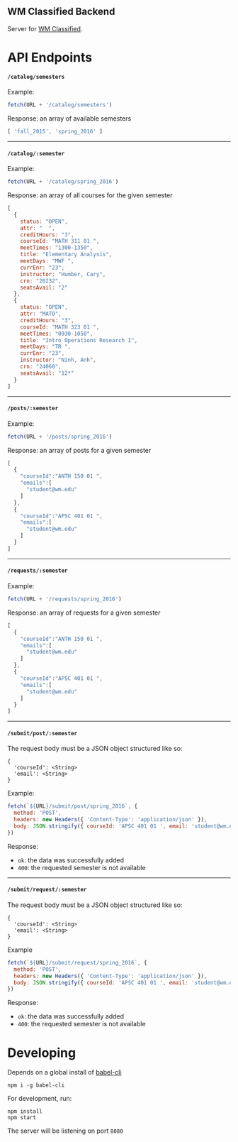WM Classified Backend
---

Server for [WM Classified](http://wm-classified.github.io/).

# API Endpoints

#### `/catalog/semesters`

Example:
```js
fetch(URL + '/catalog/semesters')
```

Response: an array of available semesters
```js
[ 'fall_2015', 'spring_2016' ]
```

---

#### `/catalog/:semester`

Example:
```js
fetch(URL + '/catalog/spring_2016')
```

Response: an array of all courses for the given semester
```js
[
  {
    status: "OPEN",
    attr: "  ",
    creditHours: "3",
    courseId: "MATH 311 01 ",
    meetTimes: "1300-1350",
    title: "Elementary Analysis",
    meetDays: "MWF ",
    currEnr: "23",
    instructor: "Humber, Cary",
    crn: "20232",
    seatsAvail: "2"
  },
  {
    status: "OPEN",
    attr: "MATO",
    creditHours: "3",
    courseId: "MATH 323 01 ",
    meetTimes: "0930-1050",
    title: "Intro Operations Research I",
    meetDays: "TR ",
    currEnr: "23",
    instructor: "Ninh, Anh",
    crn: "24060",
    seatsAvail: "12*"
  }
]
```

---


#### `/posts/:semester`

Example:
```js
fetch(URL + '/posts/spring_2016')
```

Response: an array of posts for a given semester
```js
[
  {
    "courseId":"ANTH 150 01 ",
    "emails":[
      "student@wm.edu"
    ]
  },
  {
    "courseId":"APSC 401 01 ",
    "emails":[
      "student@wm.edu"
    ]
  }
]
```

---

#### `/requests/:semester`

Example:
```js
fetch(URL + '/requests/spring_2016')
```

Response: an array of requests for a given semester
```js
[
  {
    "courseId":"ANTH 150 01 ",
    "emails":[
      "student@wm.edu"
    ]
  },
  {
    "courseId":"APSC 401 01 ",
    "emails":[
      "student@wm.edu"
    ]
  }
]
```

---

#### `/submit/post/:semester`

The request body must be a JSON object structured like so:

```
{
  'courseId': <String>
  'email': <String>
}
```

Example:
```js
fetch(`${URL}/submit/post/spring_2016`, {
  method: 'POST',
  headers: new Headers({ 'Content-Type': 'application/json' }),
  body: JSON.stringify({ courseId: 'APSC 401 01 ', email: 'student@wm.edu'  })
})

```

Response:
- `ok`: the data was successfully added
- `400`: the requested semester is not available

---

#### `/submit/request/:semester`

The request body must be a JSON object structured like so:
```
{
  'courseId': <String>
  'email': <String>
}
```

Example
```js
fetch(`${URL}/submit/request/spring_2016`, {
  method: 'POST',
  headers: new Headers({ 'Content-Type': 'application/json' }),
  body: JSON.stringify({ courseId: 'APSC 401 01 ', email: 'student@wm.edu'  })
})

```

Response:
- `ok`: the data was successfully added
- `400`: the requested semester is not available



# Developing
Depends on a global install of [babel-cli](https://www.npmjs.com/package/babel-cli)
```
npm i -g babel-cli
```

For development, run:
```
npm install
npm start
```
The server will be listening on port `8080`
